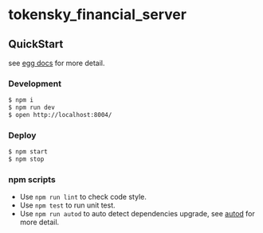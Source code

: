 # tokensky_financial_server



## QuickStart

<!-- add docs here for user -->

see [egg docs][egg] for more detail.

### Development

```bash
$ npm i
$ npm run dev
$ open http://localhost:8004/
```

### Deploy

```bash
$ npm start
$ npm stop
```

### npm scripts

- Use `npm run lint` to check code style.
- Use `npm test` to run unit test.
- Use `npm run autod` to auto detect dependencies upgrade, see [autod](https://www.npmjs.com/package/autod) for more detail.


[egg]: https://eggjs.org
